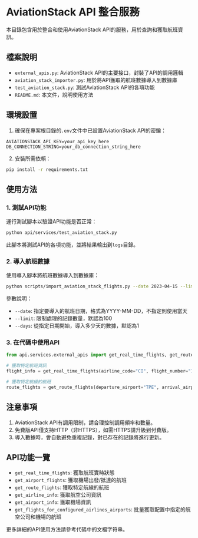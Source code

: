 # AviationStack API 整合服務

本目錄包含用於整合和使用AviationStack API的服務，用於查詢和獲取航班資訊。

## 檔案說明

- `external_apis.py`: AviationStack API的主要接口，封裝了API的調用邏輯
- `aviation_stack_importer.py`: 用於將API獲取的航班數據導入到數據庫
- `test_aviation_stack.py`: 測試AviationStack API的各項功能
- `README.md`: 本文件，說明使用方法

## 環境設置

1. 確保在專案根目錄的`.env`文件中已設置AviationStack API的密鑰：

```
AVIATIONSTACK_API_KEY=your_api_key_here
DB_CONNECTION_STRING=your_db_connection_string_here
```

2. 安裝所需依賴：

```bash
pip install -r requirements.txt
```

## 使用方法

### 1. 測試API功能

運行測試腳本以驗證API功能是否正常：

```bash
python api/services/test_aviation_stack.py
```

此腳本將測試API的各項功能，並將結果輸出到`logs`目錄。

### 2. 導入航班數據

使用導入腳本將航班數據導入到數據庫：

```bash
python scripts/import_aviation_stack_flights.py --date 2023-04-15 --limit 100
```

參數說明：
- `--date`: 指定要導入的航班日期，格式為YYYY-MM-DD，不指定則使用當天
- `--limit`: 限制處理的記錄數量，默認為100
- `--days`: 從指定日期開始，導入多少天的數據，默認為1

### 3. 在代碼中使用API

```python
from api.services.external_apis import get_real_time_flights, get_route_flights

# 獲取特定航班資訊
flight_info = get_real_time_flights(airline_code="CI", flight_number="100")

# 獲取特定航線的航班
route_flights = get_route_flights(departure_airport="TPE", arrival_airport="HND")
```

## 注意事項

1. AviationStack API有調用限制，請合理控制調用頻率和數量。
2. 免費版API僅支持HTTP（非HTTPS），如需HTTPS請升級到付費版。
3. 導入數據時，會自動避免重複記錄，對已存在的記錄將進行更新。

## API功能一覽

- `get_real_time_flights`: 獲取航班實時狀態
- `get_airport_flights`: 獲取機場出發/抵達的航班
- `get_route_flights`: 獲取特定航線的航班
- `get_airline_info`: 獲取航空公司資訊
- `get_airport_info`: 獲取機場資訊
- `get_flights_for_configured_airlines_airports`: 批量獲取配置中指定的航空公司和機場的航班

更多詳細的API使用方法請參考代碼中的文檔字符串。 
